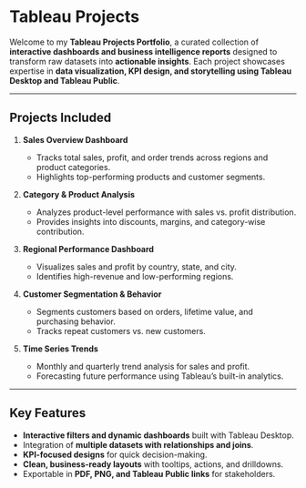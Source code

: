 # Tableau Projects

Welcome to my **Tableau Projects Portfolio**, a curated collection of **interactive dashboards and business intelligence reports** designed to transform raw datasets into **actionable insights**. Each project showcases expertise in **data visualization, KPI design, and storytelling using Tableau Desktop and Tableau Public**.

---

## Projects Included

1. **Sales Overview Dashboard**
   - Tracks total sales, profit, and order trends across regions and product categories.
   - Highlights top-performing products and customer segments.

2. **Category & Product Analysis**
   - Analyzes product-level performance with sales vs. profit distribution.
   - Provides insights into discounts, margins, and category-wise contribution.

3. **Regional Performance Dashboard**
   - Visualizes sales and profit by country, state, and city.
   - Identifies high-revenue and low-performing regions.

4. **Customer Segmentation & Behavior**
   - Segments customers based on orders, lifetime value, and purchasing behavior.
   - Tracks repeat customers vs. new customers.

5. **Time Series Trends**
   - Monthly and quarterly trend analysis for sales and profit.
   - Forecasting future performance using Tableau’s built-in analytics.

---

## Key Features
- **Interactive filters and dynamic dashboards** built with Tableau Desktop.
- Integration of **multiple datasets with relationships and joins**.
- **KPI-focused designs** for quick decision-making.
- **Clean, business-ready layouts** with tooltips, actions, and drilldowns.
- Exportable in **PDF, PNG, and Tableau Public links** for stakeholders.
